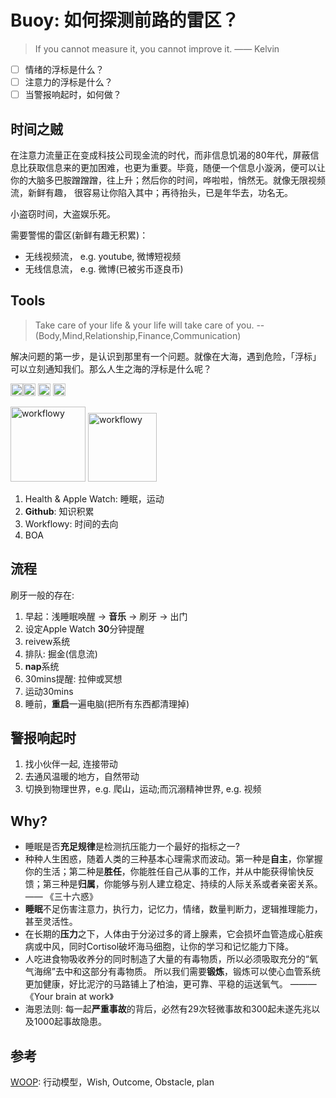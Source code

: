 # Buoy: 如何探测前路的雷区？

> If you cannot measure it, you cannot improve it. —— Kelvin 


- [ ] 情绪的浮标是什么？
- [ ] 注意力的浮标是什么？
- [ ] 当警报响起时，如何做？

## 时间之贼

在注意力流量正在变成科技公司现金流的时代，而非信息饥渴的80年代，屏蔽信息比获取信息来的更加困难，也更为重要。毕竟，随便一个信息小漩涡，便可以让你的大脑多巴胺蹭蹭蹭，往上升；然后你的时间，哗啦啦，悄然无。就像无限视频流，新鲜有趣，
很容易让你陷入其中；再待抬头，已是年华去，功名无。

小盗窃时间，大盗娱乐死。

需要警惕的雷区(新鲜有趣无积累)：

* 无线视频流， e.g. youtube, 微博短视频
* 无线信息流， e.g. 微博(已被劣币逐良币) 

## Tools

> Take care of your life & your life will take care of you. -- (Body,Mind,Relationship,Finance,Communication)

解决问题的第一步，是认识到那里有一个问题。就像在大海，遇到危险，「浮标」可以立刻通知我们。那么人生之海的浮标是什么呢？ 

<img src="https://i.imgur.com/lywdaP3.png" alt="right" width="20"/><img src="https://i.imgur.com/gPCuBTE.png" alt="workflowy" width="20"/>
<img src="https://i.imgur.com/kLLtRlc.png" alt="drawing" width="20"/>
<img src="https://i.imgur.com/8MyBvDP.png" alt="drawing" width="20"/>

<img src="https://i.imgur.com/aX5ptpq.png" alt="workflowy" width="120"/>
<img src="https://i.imgur.com/YdFO5vw.png" alt="workflowy" width="110"/>




1. Health & Apple Watch: 睡眠，运动
1. **Github**: 知识积累
2. Workflowy: 时间的去向 
3. BOA
  
## 流程

刷牙一般的存在:

1. 早起：浅睡眠唤醒 -> **音乐** -> 刷牙 -> 出门
2. 设定Apple Watch **30**分钟提醒
1. reivew系统
1. 排队: 掘金(信息流)
1. **nap**系统
1. 30mins提醒: 拉伸或冥想
1. 运动30mins
2. 睡前，**重启**一遍电脑(把所有东西都清理掉)
  
## 警报响起时

1. 找小伙伴一起, 连接带动
1. 去通风温暖的地方，自然带动
2. 切换到物理世界，e.g. 爬山，运动;而沉溺精神世界, e.g. 视频

## Why?

* 睡眠是否**充足规律**是检测抗压能力一个最好的指标之一?
* 种种人生困惑，随着人类的三种基本心理需求而波动。第一种是**自主**，你掌握你的生活；第二种是**胜任**，你能胜任自己从事的工作，并从中能获得愉快反馈；第三种是**归属**，你能够与别人建立稳定、持续的人际关系或者亲密关系。 —— 《三十六惑》
* **睡眠**不足伤害注意力，执行力，记忆力，情绪，数量判断力，逻辑推理能力，甚至灵活性。
* 在长期的**压力**之下，人体由于分泌过多的肾上腺素，它会损坏血管造成心脏疾病或中风，同时Cortisol破坏海马细胞，让你的学习和记忆能力下降。
* 人吃进食物吸收养分的同时制造了大量的有毒物质，所以必须吸取充分的“氧气海绵”去中和这部分有毒物质。 所以我们需要**锻炼**，锻炼可以使心血管系统更加健康，好比泥泞的马路铺上了柏油，更可靠、平稳的运送氧气。 ——— 《Your brain at work》
* 海恩法则:  每一起**严重事故**的背后，必然有29次轻微事故和300起未遂先兆以及1000起事故隐患。

## 参考

[WOOP](https://www.characterlab.org/woop): 行动模型，Wish, Outcome, Obstacle, plan 
 
